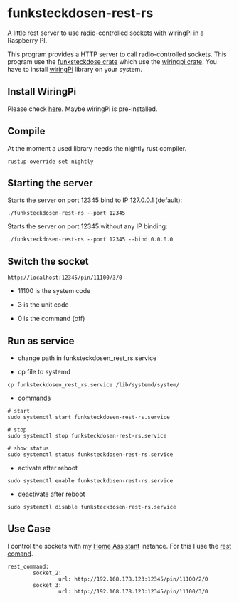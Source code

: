 # funksteckdosen-rest-rs

A little rest server to use radio-controlled sockets with wiringPi in a Raspberry PI.

This program provides a HTTP server to call radio-controlled sockets. This program use the [funksteckdose crate](https://crates.io/crates/funksteckdose) which use the [wiringpi crate](https://crates.io/crates/wiringpi). You have to install [wiringPi](http://wiringpi.com/) library on your system.

## Install WiringPi

Please check [here](http://wiringpi.com/download-and-install/). Maybe wiringPi is pre-installed.

## Compile

At the moment a used library needs the nightly rust compiler.
````
rustup override set nightly
````

## Starting the server

Starts the server on port 12345 bind to IP 127.0.0.1 (default):
````
./funksteckdosen-rest-rs --port 12345
````

Starts the server on port 12345 without any IP binding:
````
./funksteckdosen-rest-rs --port 12345 --bind 0.0.0.0
````

## Switch the socket

````
http://localhost:12345/pin/11100/3/0
````
* 11100 is the system code

* 3 is the unit code

* 0 is the command (off)

## Run as service

* change path in funksteckdosen_rest_rs.service

* cp file to systemd
````
cp funksteckdosen_rest_rs.service /lib/systemd/system/
````

* commands
````
# start
sudo systemctl start funksteckdosen-rest-rs.service

# stop
sudo systemctl stop funksteckdosen-rest-rs.service

# show status
sudo systemctl status funksteckdosen-rest-rs.service
````

* activate after reboot
````
sudo systemctl enable funksteckdosen-rest-rs.service 
````

* deactivate after reboot
````
sudo systemctl disable funksteckdosen-rest-rs.service 
````

## Use Case

I control the sockets with my [Home Assistant]() instance. For this I use the [rest comand](https://www.home-assistant.io/integrations/rest_command/).

````
rest_command:
        socket_2:
                url: http://192.168.178.123:12345/pin/11100/2/0
        socket_3:
                url: http://192.168.178.123:12345/pin/11100/3/0
````
